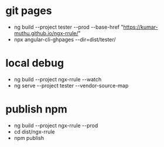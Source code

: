 # git pages

- ng build --project tester --prod --base-href "https://kumar-muthu.github.io/ngx-rrule/"
- npx angular-cli-ghpages --dir=dist/tester/

# local debug

- ng build --project ngx-rrule --watch
- ng serve --project tester --vendor-source-map

# publish npm

- ng build --project ngx-rrule --prod
- cd dist/ngx-rrule
- npm publish
